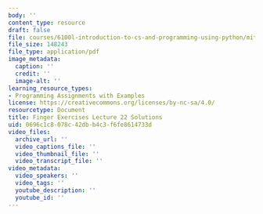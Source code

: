 ```yaml
---
body: ''
content_type: resource
draft: false
file: courses/6100l-introduction-to-cs-and-programming-using-python/mit6_100l_f22_ex22_sol.pdf
file_size: 148243
file_type: application/pdf
image_metadata:
  caption: ''
  credit: ''
  image-alt: ''
learning_resource_types:
- Programming Assignments with Examples
license: https://creativecommons.org/licenses/by-nc-sa/4.0/
resourcetype: Document
title: Finger Exercises Lecture 22 Solutions
uid: 0696c1c8-078c-42db-b4c3-f6fe8614733d
video_files:
  archive_url: ''
  video_captions_file: ''
  video_thumbnail_file: ''
  video_transcript_file: ''
video_metadata:
  video_speakers: ''
  video_tags: ''
  youtube_description: ''
  youtube_id: ''
---
```

